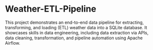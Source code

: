 # Weather-ETL-Pipeline
This project demonstrates an end-to-end data pipeline for extracting, transforming, and loading (ETL) weather data into a SQLite database. It showcases skills in data engineering, including data extraction via APIs, data cleaning, transformation, and pipeline automation using Apache Airflow.
